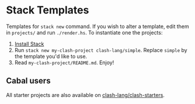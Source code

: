# Stack Templates
Templates for `stack new` command. If you wish to alter a template, edit them in `projects/` and run `./render.hs`. To instantiate one the projects:

1. [Install Stack](https://docs.haskellstack.org/en/stable/README/#how-to-install)
2. Run `stack new my-clash-project clash-lang/simple`. Replace `simple` by the template you'd like to use.
3. Read `my-clash-project/README.md`. Enjoy!

## Cabal users
All starter projects are also available on [clash-lang/clash-starters](https://github.com/clash-lang/clash-starters).
